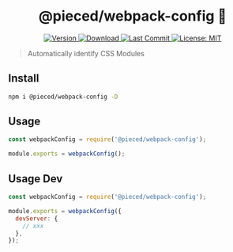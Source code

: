 <h1 align="center">@pieced/webpack-config 👋</h1>
<p align="center">
  <a href="https://www.npmjs.com/package/@pieced/webpack-config" target="_blank">
    <img alt="Version" src="https://img.shields.io/npm/v/@pieced/webpack-config.svg">
  </a>
  <a href="https://www.npmjs.com/package/@pieced/webpack-config" target="_blank">
    <img alt="Download" src="https://img.shields.io/npm/dm/@pieced/webpack-config.svg?color=blue" />
  </a>
  <a href="https://www.npmjs.com/package/@pieced/webpack-config" target="_blank">
  <img alt="Last Commit" src="https://img.shields.io/github/last-commit/pieced-team/babel-plugin-auto-css-modules">
  </a>
  <a href="https://www.npmjs.com/package/@pieced/webpack-config" target="_blank">
    <img alt="License: MIT" src="https://img.shields.io/npm/l/@pieced/webpack-config" />
  </a>
</p>

> Automatically identify CSS Modules

## Install

```sh
npm i @pieced/webpack-config -D
```

## Usage

```js
const webpackConfig = require('@pieced/webpack-config');

module.exports = webpackConfig();
```

## Usage Dev

```js
const webpackConfig = require('@pieced/webpack-config');

module.exports = webpackConfig({
  devServer: {
    // xxx
  },
});
```
